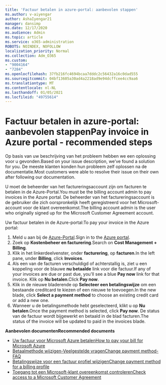 ```yaml
---
title: 'Factuur betalen in azure-portal: aanbevolen stappen'
ms.author: v-aiyengar
author: AshaIyengar21
manager: dansimp
ms.date: 12/17/2020
ms.audience: Admin
ms.topic: article
ms.service: o365-administration
ROBOTS: NOINDEX, NOFOLLOW
localization_priority: Normal
ms.collection: Adm_O365
ms.custom:
- "9004164"
- "7284"
ms.openlocfilehash: 37fb216fc4694bcaa7dddc2c56432a16c0dad555
ms.sourcegitcommit: 04bf13605a30ad4a2218ad9e94dcffcee4cc9aa6
ms.translationtype: MT
ms.contentlocale: nl-NL
ms.lasthandoff: 01/05/2021
ms.locfileid: "49755614"
---
```

# <a name="pay-invoice-in-azure-portal---recommended-steps"></a><span data-ttu-id="0a430-102">Factuur betalen in azure-portal: aanbevolen stappen</span><span class="sxs-lookup"><span data-stu-id="0a430-102">Pay invoice in Azure portal - recommended steps</span></span>

<span data-ttu-id="0a430-103">Op basis van uw beschrijving van het probleem hebben we een oplossing voor u gevonden.</span><span class="sxs-lookup"><span data-stu-id="0a430-103">Based on your issue description, we’ve found a solution for you.</span></span> <span data-ttu-id="0a430-104">De meeste klanten konden hun probleem zelf oplossen na de documentatie.</span><span class="sxs-lookup"><span data-stu-id="0a430-104">Most customers were able to resolve their issue on their own after following our documentation.</span></span>

<span data-ttu-id="0a430-105">U moet de beheerder van het factureringsaccount zijn om facturen te betalen in de Azure-Portal.</span><span class="sxs-lookup"><span data-stu-id="0a430-105">You must be the billing account admin to pay invoices in the Azure portal.</span></span> <span data-ttu-id="0a430-106">De beheerder van het factureringsaccount is de gebruiker die zich oorspronkelijk heeft geregistreerd voor het Microsoft-account voor de klant overeenkomst.</span><span class="sxs-lookup"><span data-stu-id="0a430-106">The billing account admin is the user who originally signed up for the Microsoft Customer Agreement account.</span></span> 

<span data-ttu-id="0a430-107">Uw factuur betalen in de Azure-portal:</span><span class="sxs-lookup"><span data-stu-id="0a430-107">To pay your invoice in the Azure portal:</span></span> 

1. <span data-ttu-id="0a430-108">Meld u aan bij de [Azure-Portal](https://portal.azure.com/).</span><span class="sxs-lookup"><span data-stu-id="0a430-108">Sign in to the [Azure portal](https://portal.azure.com/).</span></span>
1. <span data-ttu-id="0a430-109">Zoek op **Kostenbeheer en facturering**.</span><span class="sxs-lookup"><span data-stu-id="0a430-109">Search on **Cost Management + Billing**.</span></span>
1. <span data-ttu-id="0a430-110">Klik in het linkerdeelvenster, onder **facturering**, op **facturen**.</span><span class="sxs-lookup"><span data-stu-id="0a430-110">In the left pane, under **Billing**, click **Invoices**.</span></span>
1. <span data-ttu-id="0a430-111">Als een van de facturen verschuldigd of achterstallig is, ziet u een koppeling voor de blauwe **nu betaalde** link voor die factuur.</span><span class="sxs-lookup"><span data-stu-id="0a430-111">If any of your invoices are due or past due, you'll see a blue **Pay now** link for that invoice.</span></span> <span data-ttu-id="0a430-112">Klik op **Nu betalen**.</span><span class="sxs-lookup"><span data-stu-id="0a430-112">Click **Pay now**.</span></span>
1. <span data-ttu-id="0a430-113">Klik in de nieuwe bladerende op **Selecteer een betalingswijze** om een bestaande creditcard te kiezen of een nieuwe te toevoegen.</span><span class="sxs-lookup"><span data-stu-id="0a430-113">In the new blade, click **Select a payment method** to choose an existing credit card or add a new one.</span></span>
1. <span data-ttu-id="0a430-114">Wanneer u de betalingsmethode hebt geselecteerd, klikt u op **Nu betalen**.</span><span class="sxs-lookup"><span data-stu-id="0a430-114">Once the payment method is selected, click **Pay now**.</span></span>
<span data-ttu-id="0a430-115">De status van de factuur wordt bijgewerkt en betaald in de blad facturen.</span><span class="sxs-lookup"><span data-stu-id="0a430-115">The status of the invoice will be updated to paid in the invoices blade.</span></span>

<span data-ttu-id="0a430-116">**Aanbevolen documenten**</span><span class="sxs-lookup"><span data-stu-id="0a430-116">**Recommended documents**</span></span>

- [<span data-ttu-id="0a430-117">Uw factuur voor Microsoft Azure betalen</span><span class="sxs-lookup"><span data-stu-id="0a430-117">How to pay your bill for Microsoft Azure</span></span>](https://docs.microsoft.com/azure/cost-management-billing/understand/pay-bill)
- [<span data-ttu-id="0a430-118">Betaalmethode wijzigen-Veelgestelde vragen</span><span class="sxs-lookup"><span data-stu-id="0a430-118">Change payment method- FAQ</span></span>](https://docs.microsoft.com/azure/billing/billing-how-to-change-credit-card?WT.mc_id=Portal-Microsoft_Azure_Support#frequently-asked-questions)
- [<span data-ttu-id="0a430-119">Betalingswijze voor een factuur profiel wijzigen</span><span class="sxs-lookup"><span data-stu-id="0a430-119">Change payment method for a billing profile</span></span>](https://docs.microsoft.com/azure/cost-management-billing/manage/change-credit-card?WT.mc_id=Portal-Microsoft_Azure_Support#manage-credit-cards-for-a-microsoft-customer-agreement)
- [<span data-ttu-id="0a430-120">Toegang tot een Microsoft-klant overeenkomst controleren</span><span class="sxs-lookup"><span data-stu-id="0a430-120">Check access to a Microsoft Customer Agreement</span></span>](https://docs.microsoft.com/azure/cost-management-billing/manage/change-credit-card?WT.mc_id=Portal-Microsoft_Azure_Support%22%20%5Cl%20%22manage-credit-cards-for-a-microsoft-customer-agreement%22%20%5Ct%20%22_blank#check-the-type-of-your-account)